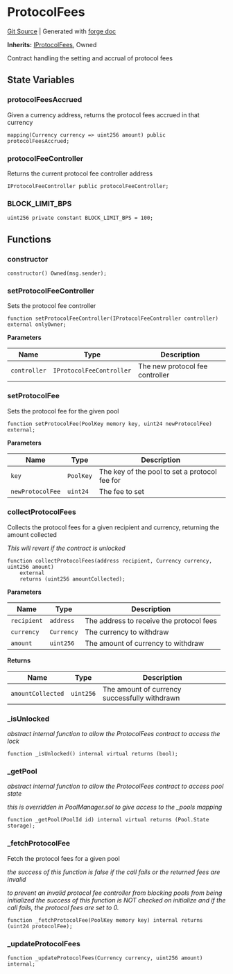 # ProtocolFees
[Git Source](https://github.com/uniswap/v4-core/blob/1141642f8ba4665a50660886a8a8401526677045/src/ProtocolFees.sol)
| Generated with [forge doc](https://book.getfoundry.sh/reference/forge/forge-doc)

**Inherits:**
[IProtocolFees](contracts/v4/reference/core/interfaces/IProtocolFees.md), Owned

Contract handling the setting and accrual of protocol fees


## State Variables
### protocolFeesAccrued
Given a currency address, returns the protocol fees accrued in that currency


```solidity
mapping(Currency currency => uint256 amount) public protocolFeesAccrued;
```


### protocolFeeController
Returns the current protocol fee controller address


```solidity
IProtocolFeeController public protocolFeeController;
```


### BLOCK_LIMIT_BPS

```solidity
uint256 private constant BLOCK_LIMIT_BPS = 100;
```


## Functions
### constructor


```solidity
constructor() Owned(msg.sender);
```

### setProtocolFeeController

Sets the protocol fee controller


```solidity
function setProtocolFeeController(IProtocolFeeController controller) external onlyOwner;
```
**Parameters**

|Name|Type|Description|
|----|----|-----------|
|`controller`|`IProtocolFeeController`|The new protocol fee controller|


### setProtocolFee

Sets the protocol fee for the given pool


```solidity
function setProtocolFee(PoolKey memory key, uint24 newProtocolFee) external;
```
**Parameters**

|Name|Type|Description|
|----|----|-----------|
|`key`|`PoolKey`|The key of the pool to set a protocol fee for|
|`newProtocolFee`|`uint24`|The fee to set|


### collectProtocolFees

Collects the protocol fees for a given recipient and currency, returning the amount collected

*This will revert if the contract is unlocked*


```solidity
function collectProtocolFees(address recipient, Currency currency, uint256 amount)
    external
    returns (uint256 amountCollected);
```
**Parameters**

|Name|Type|Description|
|----|----|-----------|
|`recipient`|`address`|The address to receive the protocol fees|
|`currency`|`Currency`|The currency to withdraw|
|`amount`|`uint256`|The amount of currency to withdraw|

**Returns**

|Name|Type|Description|
|----|----|-----------|
|`amountCollected`|`uint256`|The amount of currency successfully withdrawn|


### _isUnlocked

*abstract internal function to allow the ProtocolFees contract to access the lock*


```solidity
function _isUnlocked() internal virtual returns (bool);
```

### _getPool

*abstract internal function to allow the ProtocolFees contract to access pool state*

*this is overridden in PoolManager.sol to give access to the _pools mapping*


```solidity
function _getPool(PoolId id) internal virtual returns (Pool.State storage);
```

### _fetchProtocolFee

Fetch the protocol fees for a given pool

*the success of this function is false if the call fails or the returned fees are invalid*

*to prevent an invalid protocol fee controller from blocking pools from being initialized
the success of this function is NOT checked on initialize and if the call fails, the protocol fees are set to 0.*


```solidity
function _fetchProtocolFee(PoolKey memory key) internal returns (uint24 protocolFee);
```

### _updateProtocolFees


```solidity
function _updateProtocolFees(Currency currency, uint256 amount) internal;
```

